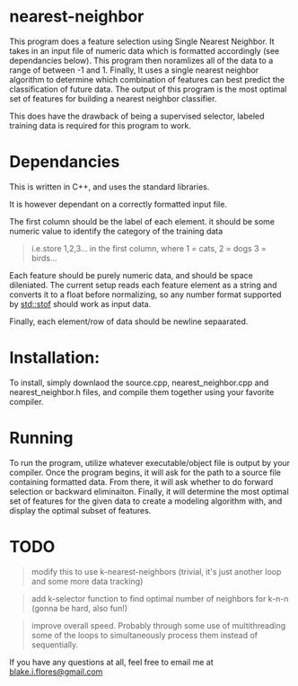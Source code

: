 # nearest-neighbor
This program does a feature selection using Single Nearest Neighbor. It takes in an input file of numeric data which is formatted accordingly (see dependancies below). This program then noramlizes all of the data to a range of between -1 and 1. Finally, It uses a single nearest neighbor algorithm to determine which combination of features can best predict the classification of future data. The output of this program is the most optimal set of features for building a nearest neighbor classifier.


This does have the drawback of being a supervised selector, labeled training data is required for this program to work.

# Dependancies

This is written in C++, and uses the standard libraries. 

It is however dependant on a correctly formatted input file. 

The first column should be the label of each element. it should be some numeric value to identify the category of the training data

>i.e.store 1,2,3... in the first column, where 1 = cats, 2 = dogs 3 = birds...

Each feature should be purely numeric data, and should be space dileniated. The current setup reads each feature element as a string and converts it to a float before normalizing, so any number format supported by [std::stof](http://www.cplusplus.com/reference/string/stof/) should work as input data.

Finally, each element/row of data should be newline sepaarated.

# Installation:

To install, simply downlaod the source.cpp, nearest_neighbor.cpp and nearest_neighbor.h files, and compile them together using your
favorite compiler.

# Running

To run the program, utilize whatever executable/object file is output by your compiler. Once the program begins, it will ask for the path
to a source file containing formatted data. From there, it will ask whether to do forward selection or backward eliminaiton. Finally, it will
determine the most optimal set of features for the given data to create a modeling algorithm with, and display the optimal subset of features.


# TODO

>modify this to use k-nearest-neighbors (trivial, it's just another loop and some more data tracking)

>add k-selector function to find optimal number of neighbors for k-n-n (gonna be hard, also fun!)

>improve overall speed. Probably through some use of multithreading some of the loops to simultaneously process them instead of sequentially.


If you have any questions at all, feel free to email me at blake.i.flores@gmail.com
